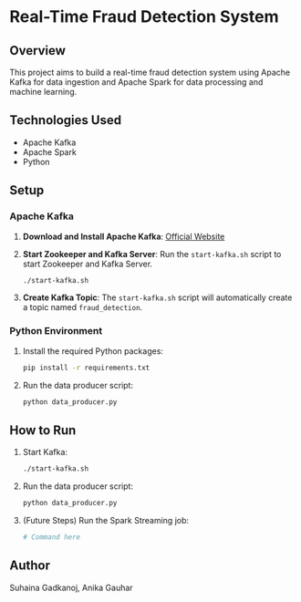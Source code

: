 # Real-Time Fraud Detection System

## Overview

This project aims to build a real-time fraud detection system using Apache Kafka for data ingestion and Apache Spark for data processing and machine learning.

## Technologies Used

- Apache Kafka
- Apache Spark
- Python

## Setup

### Apache Kafka

1. **Download and Install Apache Kafka**: [Official Website](https://kafka.apache.org/downloads)

2. **Start Zookeeper and Kafka Server**: Run the `start-kafka.sh` script to start Zookeeper and Kafka Server.

    ```bash
    ./start-kafka.sh
    ```

3. **Create Kafka Topic**: The `start-kafka.sh` script will automatically create a topic named `fraud_detection`.

### Python Environment

1. Install the required Python packages:

    ```bash
    pip install -r requirements.txt
    ```

2. Run the data producer script:

    ```bash
    python data_producer.py
    ```

## How to Run

1. Start Kafka:

    ```bash
    ./start-kafka.sh
    ```

2. Run the data producer script:

    ```bash
    python data_producer.py
    ```

3. (Future Steps) Run the Spark Streaming job:

    ```bash
    # Command here
    ```

## Author

Suhaina Gadkanoj, Anika Gauhar
